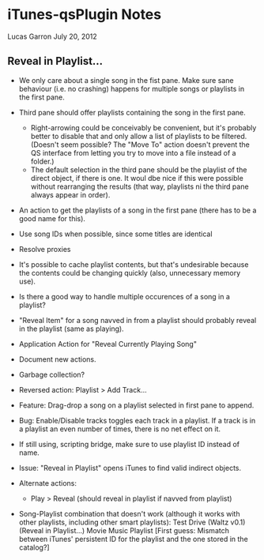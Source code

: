 # iTunes-qsPlugin Notes

Lucas Garron
July 20, 2012

## Reveal in Playlist...
- We only care about a single song in the fist pane. Make sure sane behaviour (i.e. no crashing) happens for multiple songs or playlists in the first pane.
- Third pane should offer playlists containing the song in the first pane.
  - Right-arrowing could be conceivably be convenient, but it's probably better to disable that and only allow a list of playlists to be filtered. (Doesn't seem possible? The "Move To" action doesn't prevent the QS interface from letting you try to move into a file instead of a folder.)
  - The default selection in the third pane should be the playlist of the direct object, if there is one. It woul dbe nice if this were possible without rearranging the results (that way, playlists ni the third pane always appear in order).
- An action to get the playlists of a song in the first pane (there has to be a good name for this).
- Use song IDs when possible, since some titles are identical
- Resolve proxies
- It's possible to cache playlist contents, but that's undesirable because the contents could be changing quickly (also, unnecessary memory use).
- Is there a good way to handle multiple occurences of a song in a playlist?
- "Reveal Item" for a song navved in from a playlist should probably reveal in the playlist (same as playing).
- Application Action for "Reveal Currently Playing Song"
- Document new actions.
- Garbage collection?
- Reversed action: Playlist > Add Track...
- Feature: Drag-drop a song on a playlist selected in first pane to append.
- Bug: Enable/Disable tracks toggles each track in a playlist. If a track is in a playlist an even number of times, there is no net effect on it.
- If still using, scripting bridge, make sure to use playlist ID instead of name.
- Issue: "Reveal in Playlist" opens iTunes to find valid indirect objects.
- Alternate actions:
  - Play > Reveal (should reveal in playlist if navved from playlist)

- Song-Playlist combination that doesn't work (although it works with other playlists, including other smart playlists): Test Drive (Waltz v0.1) (Reveal in Playlist…)  Movie Music Playlist [First guess: Mismatch between iTunes' persistent ID for the playlist and the one stored in the catalog?]